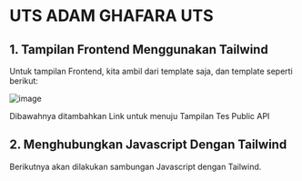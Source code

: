 # UTS ADAM GHAFARA UTS

## 1. Tampilan Frontend Menggunakan Tailwind

Untuk tampilan Frontend, kita ambil dari template saja, dan template seperti berikut:

![image](https://github.com/adam-ghafara/WS/blob/main/UTS/1214064_AdamGhafara_UTS/foto/Web%20tailwind.png?raw=true)

Dibawahnya ditambahkan Link untuk menuju Tampilan Tes Public API

## 2. Menghubungkan Javascript Dengan Tailwind

Berikutnya akan dilakukan sambungan Javascript dengan Tailwind.

